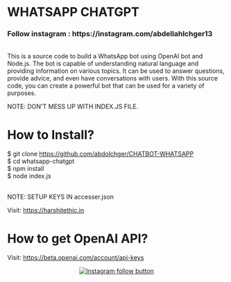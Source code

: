 # WHATSAPP CHATGPT
<h3><b>Follow instagram</b> : https://instagram.com/abdellahlchger13 <br></h3>
<br>
This is a source code to build a WhatsApp bot using OpenAI bot and Node.js. The bot is capable of understanding natural language and providing information on various topics. It can be used to answer questions, provide advice, and even have conversations with users. With this source code, you can create a powerful bot that can be used for a variety of purposes. <br>

NOTE: DON'T MESS UP WITH INDEX.JS FILE. <br>

# How to Install? 
$ git clone https://github.com/abdolchger/CHATBOT-WHATSAPP <br>
$ cd whatsapp-chatgpt <br>
$ npm install <br>
$ node index.js <br>

<br> NOTE: SETUP KEYS IN accesser.json


Visit: https://harshitethic.in <br>

# How to get OpenAI API?
Visit: https://beta.openai.com/account/api-keys

<div align="center">
  <a href="https://www.instagram.com/abdellahlchger13/">
    <img src="https://img.shields.io/badge/Follow%20%40abdellahlchger13-Follow%20on%20Instagram-833AB4?logo=instagram&style=for-the-badge" alt="Instagram follow button">
  </a>
</div>
